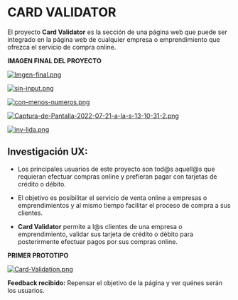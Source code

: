 
  # CARD VALIDATOR 

El proyecto **Card Validator** es la sección de una página web que puede ser integrado en la página web de cualquier empresa o emprendimiento que ofrezca el servicio de compra online. 

    
**IMAGEN FINAL DEL PROYECTO**

[![Imgen-final.png](https://i.postimg.cc/XNrvx639/Imgen-final.png)](https://postimg.cc/vDdMHj4m)

[![sin-input.png](https://i.postimg.cc/8kxz0XP9/sin-input.png)](https://postimg.cc/c6MWKm3B)

[![con-menos-numeros.png](https://i.postimg.cc/mkzK9SvF/con-menos-numeros.png)](https://postimg.cc/Mfws21KW)

[![Captura-de-Pantalla-2022-07-21-a-la-s-13-10-31-2.png](https://i.postimg.cc/qRZ9gF5T/Captura-de-Pantalla-2022-07-21-a-la-s-13-10-31-2.png)](https://postimg.cc/Vrn7VKwG)

[![inv-lida.png](https://i.postimg.cc/BbrkBK37/inv-lida.png)](https://postimg.cc/8fbZ1sjL)

  

 ## Investigación UX:
    
- Los principales usuarios de este proyecto son tod@s aquell@s que requieran efectuar compras online y prefieran pagar con tarjetas de crédito o débito.  

- El objetivo es posibilitar el servicio de venta online a empresas o emprendimientos y al mismo tiempo facilitar el proceso de compra a sus clientes.

- **Card Validator** permite a l@s clientes de una empresa o emprendimiento, validar sus tarjeta de crédito o débito para posterirmente efectuar pagos por sus compras online. 
   
**PRIMER PROTOTIPO** 

[![Card-Validation.png](https://i.postimg.cc/FzHqqKcm/Card-Validation.png)](https://postimg.cc/bD43Sp3F)

**Feedback recibido:**
Repensar el objetivo de la página y ver quénes serán los usuarios.  

 
